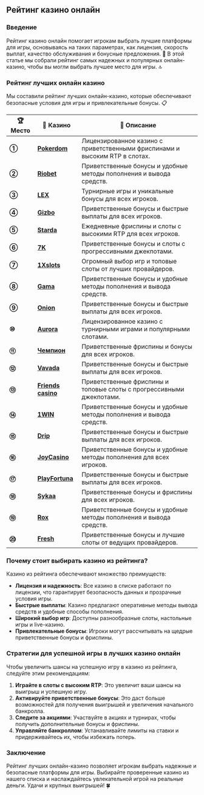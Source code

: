 ## Рейтинг казино онлайн

### Введение
Рейтинг казино онлайн помогает игрокам выбрать лучшие платформы для игры, основываясь на таких параметрах, как лицензия, скорость выплат, качество обслуживания и бонусные предложения. 🎰 В этой статье мы собрали рейтинг самых надежных и популярных онлайн-казино, чтобы вы могли выбрать лучшее место для игры. 🔝

### Рейтинг лучших онлайн казино
Мы составили рейтинг лучших онлайн-казино, которые обеспечивают безопасные условия для игры и привлекательные бонусы. 📋

| **🏆 Место** | **🎰 Казино** | **💬 Описание** |
|-------------|-------------|----------------|
| **①** | [**Pokerdom**](https://brandplay.link/4k77v2yx) | Лицензированное казино с приветственными фриспинами и высоким RTP в слотах. |
| **②** | [**Riobet**](https://brandplay.link/7xBLTPyj) | Приветственные бонусы и удобные методы пополнения и вывода средств. |
| **③** | [**LEX**](https://brandplay.link/zW4hdDFV) | Турнирные игры и уникальные бонусы для всех игроков. |
| **④** | [**Gizbo**](https://brandplay.link/bprXw4YV) | Приветственные бонусы и быстрые выплаты для всех игроков. |
| **⑤** | [**Starda**](https://brandplay.link/fB7xwRFL) | Ежедневные фриспины и слоты с высокими RTP для всех игроков. |
| **⑥** | [**7K**](https://brandplay.link/BvQyFShp) | Приветственные бонусы и слоты с прогрессивными джекпотами. |
| **⑦** | [**1Xslots**](https://brandplay.link/hSB1khtr) | Огромный выбор игр и топовые слоты от лучших провайдеров. |
| **⑧** | [**Gama**](https://brandplay.link/j6NMKsDz) | Приветственные бонусы и удобные методы пополнения и вывода средств. |
| **⑨** | [**Onion**](https://brandplay.link/zBGRVpQ9) | Приветственные бонусы и быстрые выплаты для всех игроков. |
| **⑩** | [**Aurora**](https://10trafic-stat2.com/click/668546556bcc6313411604bd/6766/13032/subaccount) | Лицензированное казино с турнирными играми и популярными слотами. |
| **⑪** | [**Чемпион**](https://temon-gter.cfd/go/lRq?p80412p304504pcc44t17455) | Приветственные фриспины и бонусы для всех игроков. |
| **⑫** | [**Vavada**](https://vavadapartner.pro/?promo=ea5c9275-6854-4505-94fc-95ab18221945-linkb2) | Приветственные бонусы и быстрые выплаты для всех игроков. |
| **⑬** | [**Friends casino**](https://gofriends.vc/linkb2) | Приветственные фриспины и топовые слоты с прогрессивными джекпотами. |
| **⑭** | [**1WIN**](https://brandplay.link/smXVpBbG) | Приветственные бонусы и удобные методы пополнения и вывода средств. |
| **⑮** | [**Drip**](https://drp-ircp01.com/c07e6a3db) | Приветственные бонусы и быстрые выплаты для всех игроков. |
| **⑯** | [**JoyCasino**](https://rpc30.call2me.pro/?/ru/registration?apkpop=0&partner=p24970p3291217pc98f) | Приветственные бонусы и удобные методы пополнения для всех игроков. |
| **⑰** | [**PlayFortuna**](https://fortunapromo.net/alt/playfortuna/registration?0dc4a9362a71feb7e3f165fb8e766f70) | Приветственные бонусы и быстрые выплаты для всех игроков. |
| **⑱** | [**Sykaa**](https://s-two-way.com/?source=linkb2&pid=30697) | Приветственные бонусы и фриспины для всех игроков. |
| **⑲** | [**Rox**](https://rox-pvwfpjgcxe.com/cb1ee18a5) | Приветственные бонусы и удобные методы пополнения и вывода средств. |
| **⑳** | [**Fresh**](https://fresh-eumwkxwao.com/c3f7b485d) | Приветственные бонусы и лучшие слоты от ведущих провайдеров. |

### Почему стоит выбирать казино из рейтинга?
Казино из рейтинга обеспечивают множество преимуществ:

- **Лицензия и надежность**: Все казино в списке работают по лицензии, что гарантирует безопасность данных и прозрачные условия игры.
- **Быстрые выплаты**: Казино предлагают оперативные методы вывода средств и удобные способы пополнения.
- **Широкий выбор игр**: Доступны разнообразные слоты, настольные игры и live-казино.
- **Привлекательные бонусы**: Игроки могут рассчитывать на щедрые приветственные бонусы и фриспины.

### Стратегии для успешной игры в лучших казино онлайн
Чтобы увеличить шансы на успешную игру в казино из рейтинга, следуйте этим рекомендациям:

1. **Играйте в слоты с высоким RTP**: Это увеличит ваши шансы на выигрыш и успешную игру.
2. **Активируйте приветственные бонусы**: Это даст больше возможностей для получения выигрышей и увеличения начального банкролла.
3. **Следите за акциями**: Участвуйте в акциях и турнирах, чтобы получить дополнительные бонусы и фриспины.
4. **Управляйте банкроллом**: Устанавливайте лимиты на ставки и придерживайтесь их, чтобы избежать потерь.

### Заключение
Рейтинг лучших онлайн-казино позволяет игрокам выбрать надежные и безопасные платформы для игры. Выбирайте проверенные казино из нашего списка и наслаждайтесь увлекательной игрой на реальные деньги. Удачи и крупных выигрышей! 🍀
